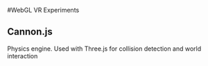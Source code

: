 #WebGL VR Experiments



## Cannon.js
Physics engine. Used with Three.js for collision detection and world interaction
